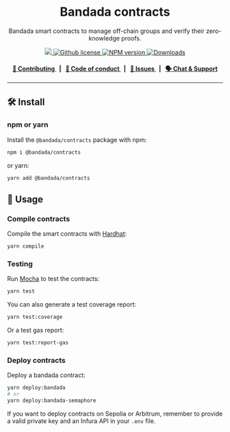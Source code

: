 <P align="center">
    <h1 align="center">
        Bandada contracts
    </h1>
    <p align="center">Bandada smart contracts to manage off-chain groups and verify their zero-knowledge proofs.</p>
</p>

<p align="center">
    <a href="https://github.com/privacy-scaling-explorations/bandada">
        <img src="https://img.shields.io/badge/project-Bandada-blue.svg?style=flat-square">
    </a>
    <a href="https://github.com/privacy-scaling-explorations/bandada/blob/main/LICENSE">
        <img alt="Github license" src="https://img.shields.io/github/license/privacy-scaling-explorations/bandada.svg?style=flat-square">
    </a>
    <a href="https://www.npmjs.com/package/@bandada/contracts">
        <img alt="NPM version" src="https://img.shields.io/npm/v/@bandada/contracts?style=flat-square" />
    </a>
    <a href="https://npmjs.org/package/@bandada/contracts">
        <img alt="Downloads" src="https://img.shields.io/npm/dm/@bandada/contracts.svg?style=flat-square" />
    </a>
</p>

<div align="center">
    <h4>
        <a href="https://github.com/privacy-scaling-explorations/bandada/blob/main/CONTRIBUTING.md">
            👥 Contributing
        </a>
        <span>&nbsp;&nbsp;|&nbsp;&nbsp;</span>
        <a href="https://github.com/privacy-scaling-explorations/bandada/blob/main/CODE_OF_CONDUCT.md">
            🤝 Code of conduct
        </a>
        <span>&nbsp;&nbsp;|&nbsp;&nbsp;</span>
        <a href="https://github.com/privacy-scaling-explorations/bandada/contribute">
            🔎 Issues
        </a>
        <span>&nbsp;&nbsp;|&nbsp;&nbsp;</span>
        <a href="https://discord.com/invite/sF5CT5rzrR">
            🗣️ Chat &amp; Support
        </a>
    </h4>
</div>

---

## 🛠 Install

### npm or yarn

Install the `@bandada/contracts` package with npm:

```bash
npm i @bandada/contracts
```

or yarn:

```bash
yarn add @bandada/contracts
```

## 📜 Usage

### Compile contracts

Compile the smart contracts with [Hardhat](https://hardhat.org/):

```bash
yarn compile
```

### Testing

Run [Mocha](https://mochajs.org/) to test the contracts:

```bash
yarn test
```

You can also generate a test coverage report:

```bash
yarn test:coverage
```

Or a test gas report:

```bash
yarn test:report-gas
```

### Deploy contracts

Deploy a bandada contract:

```bash
yarn deploy:bandada
# or
yarn deploy:bandada-semaphore
```

If you want to deploy contracts on Sepolia or Arbitrum, remember to provide a valid private key and an Infura API in your `.env` file.
